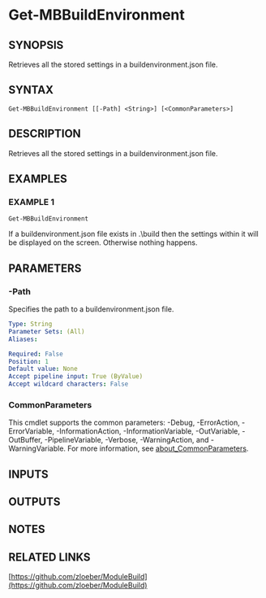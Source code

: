 ﻿---
external help file: ModuleBuild-help.xml
Module Name: ModuleBuild
online version: https://github.com/zloeber/ModuleBuild
schema: 2.0.0
---

# Get-MBBuildEnvironment

## SYNOPSIS
Retrieves all the stored settings in a buildenvironment.json file.

## SYNTAX

```
Get-MBBuildEnvironment [[-Path] <String>] [<CommonParameters>]
```

## DESCRIPTION
Retrieves all the stored settings in a buildenvironment.json file.

## EXAMPLES

### EXAMPLE 1
```
Get-MBBuildEnvironment
```

If a buildenvironment.json file exists in .\build then the settings within it will be displayed on the screen.
Otherwise nothing happens.

## PARAMETERS

### -Path
Specifies the path to a buildenvironment.json file.

```yaml
Type: String
Parameter Sets: (All)
Aliases:

Required: False
Position: 1
Default value: None
Accept pipeline input: True (ByValue)
Accept wildcard characters: False
```

### CommonParameters
This cmdlet supports the common parameters: -Debug, -ErrorAction, -ErrorVariable, -InformationAction, -InformationVariable, -OutVariable, -OutBuffer, -PipelineVariable, -Verbose, -WarningAction, and -WarningVariable. For more information, see [about_CommonParameters](http://go.microsoft.com/fwlink/?LinkID=113216).

## INPUTS

## OUTPUTS

## NOTES

## RELATED LINKS

[https://github.com/zloeber/ModuleBuild](https://github.com/zloeber/ModuleBuild)

